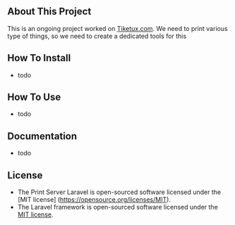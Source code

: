 ## About This Project

This is an ongoing project worked on <a href="http://www.tiketux.com/" target="_blank">Tiketux.com</a>. We need to print various type of things, so we need to create a dedicated tools for this

## How To Install

- todo

## How To Use

- todo

## Documentation

- todo

## License

- The Print Server Laravel is open-sourced software licensed under the [MIT license] (https://opensource.org/licenses/MIT).
- The Laravel framework is open-sourced software licensed under the [MIT license](https://opensource.org/licenses/MIT).
